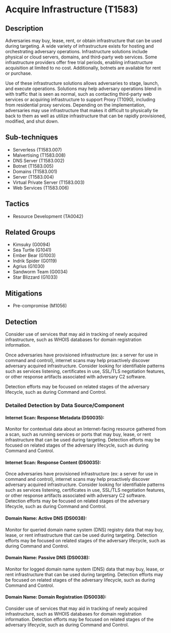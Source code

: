 # Acquire Infrastructure (T1583)

## Description
Adversaries may buy, lease, rent, or obtain infrastructure that can be used during targeting. A wide variety of infrastructure exists for hosting and orchestrating adversary operations. Infrastructure solutions include physical or cloud servers, domains, and third-party web services. Some infrastructure providers offer free trial periods, enabling infrastructure acquisition at limited to no cost. Additionally, botnets are available for rent or purchase.

Use of these infrastructure solutions allows adversaries to stage, launch, and execute operations. Solutions may help adversary operations blend in with traffic that is seen as normal, such as contacting third-party web services or acquiring infrastructure to support Proxy (T1090), including from residential proxy services. Depending on the implementation, adversaries may use infrastructure that makes it difficult to physically tie back to them as well as utilize infrastructure that can be rapidly provisioned, modified, and shut down.

## Sub-techniques
- Serverless (T1583.007)
- Malvertising (T1583.008)
- DNS Server (T1583.002)
- Botnet (T1583.005)
- Domains (T1583.001)
- Server (T1583.004)
- Virtual Private Server (T1583.003)
- Web Services (T1583.006)

## Tactics
- Resource Development (TA0042)

## Related Groups
- Kimsuky (G0094)
- Sea Turtle (G1041)
- Ember Bear (G1003)
- Indrik Spider (G0119)
- Agrius (G1030)
- Sandworm Team (G0034)
- Star Blizzard (G1033)

## Mitigations
- Pre-compromise (M1056)

## Detection
Consider use of services that may aid in tracking of newly acquired infrastructure, such as WHOIS databases for domain registration information. 

Once adversaries have provisioned infrastructure (ex: a server for use in command and control), internet scans may help proactively discover adversary acquired infrastructure. Consider looking for identifiable patterns such as services listening, certificates in use, SSL/TLS negotiation features, or other response artifacts associated with adversary C2 software.

Detection efforts may be focused on related stages of the adversary lifecycle, such as during Command and Control.

### Detailed Detection by Data Source/Component
#### Internet Scan: Response Metadata (DS0035): 
Monitor for contextual data about an Internet-facing resource gathered from a scan, such as running services or ports that may buy, lease, or rent infrastructure that can be used during targeting. Detection efforts may be focused on related stages of the adversary lifecycle, such as during Command and Control.

#### Internet Scan: Response Content (DS0035): 
Once adversaries have provisioned infrastructure (ex: a server for use in command and control), internet scans may help proactively discover adversary acquired infrastructure. Consider looking for identifiable patterns such as services listening, certificates in use, SSL/TLS negotiation features, or other response artifacts associated with adversary C2 software. Detection efforts may be focused on related stages of the adversary lifecycle, such as during Command and Control.

#### Domain Name: Active DNS (DS0038): 
Monitor for queried domain name system (DNS) registry data that may buy, lease, or rent infrastructure that can be used during targeting. Detection efforts may be focused on related stages of the adversary lifecycle, such as during Command and Control.

#### Domain Name: Passive DNS (DS0038): 
Monitor for logged domain name system (DNS) data that may buy, lease, or rent infrastructure that can be used during targeting. Detection efforts may be focused on related stages of the adversary lifecycle, such as during Command and Control.

#### Domain Name: Domain Registration (DS0038): 
Consider use of services that may aid in tracking of newly acquired infrastructure, such as WHOIS databases for domain registration information. Detection efforts may be focused on related stages of the adversary lifecycle, such as during Command and Control.

